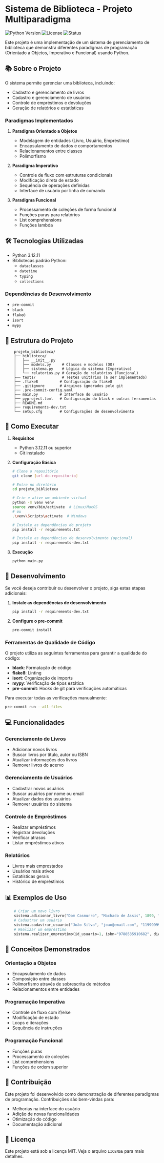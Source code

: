 # Sistema de Biblioteca - Projeto Multiparadigma

![Python Version](https://img.shields.io/badge/python-3.12.11-blue.svg)
![License](https://img.shields.io/badge/license-MIT-green.svg)
![Status](https://img.shields.io/badge/status-em%20desenvolvimento-yellow)

Este projeto é uma implementação de um sistema de gerenciamento de biblioteca que demonstra diferentes paradigmas de programação (Orientado a Objetos, Imperativo e Funcional) usando Python.

## 📚 Sobre o Projeto

O sistema permite gerenciar uma biblioteca, incluindo:
- Cadastro e gerenciamento de livros
- Cadastro e gerenciamento de usuários
- Controle de empréstimos e devoluções
- Geração de relatórios e estatísticas

### Paradigmas Implementados

1. **Paradigma Orientado a Objetos**
    - Modelagem de entidades (Livro, Usuário, Empréstimo)
   - Encapsulamento de dados e comportamentos
   - Relacionamentos entre classes
   - Polimorfismo

2. **Paradigma Imperativo**
   - Controle de fluxo com estruturas condicionais
   - Modificação direta de estado
   - Sequência de operações definidas
   - Interface de usuário por linha de comando

3. **Paradigma Funcional**
   - Processamento de coleções de forma funcional
   - Funções puras para relatórios
   - List comprehensions
   - Funções lambda

## 🛠️ Tecnologias Utilizadas
- Python 3.12.11
- Bibliotecas padrão Python:
    - `dataclasses`
    - `datetime`
    - `typing`
    - `collections`

### Dependências de Desenvolvimento
- `pre-commit`
- `black`
- `flake8`
- `isort`
- `mypy`


## 📁 Estrutura do Projeto
```plaintext
    projeto_biblioteca/
    ├── biblioteca/
    │   ├── __init__.py
    │   ├── models.py     # Classes e modelos (OO)
    │   ├── sistema.py    # Lógica do sistema (Imperativo)
    │   └── relatorios.py # Geração de relatórios (Funcional)
    ├── tests/            # Testes unitários (a ser implementado)
    ├── .flake8          # Configuração do flake8
    ├── .gitignore       # Arquivos ignorados pelo git
    ├── .pre-commit-config.yaml
    ├── main.py          # Interface do usuário
    ├── pyproject.toml   # Configuração do black e outras ferramentas
    ├── README.md
    ├── requirements-dev.txt
    └── setup.cfg        # Configurações de desenvolvimento
```


## 🚀 Como Executar

1. **Requisitos**
   - Python 3.12.11 ou superior
   - Git instalado

2. **Configuração Básica**
   ```bash
   # Clone o repositório
   git clone [url-do-repositorio]

   # Entre no diretório
   cd projeto_biblioteca

   # Crie e ative um ambiente virtual
   python -m venv venv
   source venv/bin/activate  # Linux/MacOS
   # ou
   .\venv\Scripts\activate  # Windows

   # Instale as dependências do projeto
   pip install -r requirements.txt

   # Instale as dependências de desenvolvimento (opcional)
   pip install -r requirements-dev.txt
   ```

3. **Execução**
   ```bash
   python main.py
   ```

## 🔧 Desenvolvimento

Se você deseja contribuir ou desenvolver o projeto, siga estas etapas adicionais:

1. **Instale as dependências de desenvolvimento**
   ```bash
   pip install -r requirements-dev.txt
   ```

2. **Configure o pre-commit**
   ```bash
   pre-commit install
   ```

### Ferramentas de Qualidade de Código

O projeto utiliza as seguintes ferramentas para garantir a qualidade do código:

- **black**: Formatação de código
- **flake8**: Linting
- **isort**: Organização de imports
- **mypy**: Verificação de tipos estática
- **pre-commit**: Hooks de git para verificações automáticas

Para executar todas as verificações manualmente:
```bash
pre-commit run --all-files
```


## 💻 Funcionalidades

### Gerenciamento de Livros
- Adicionar novos livros
- Buscar livros por título, autor ou ISBN
- Atualizar informações dos livros
- Remover livros do acervo

### Gerenciamento de Usuários
- Cadastrar novos usuários
- Buscar usuários por nome ou email
- Atualizar dados dos usuários
- Remover usuários do sistema

### Controle de Empréstimos
- Realizar empréstimos
- Registrar devoluções
- Verificar atrasos
- Listar empréstimos ativos

### Relatórios
- Livros mais emprestados
- Usuários mais ativos
- Estatísticas gerais
- Histórico de empréstimos

## 📊 Exemplos de Uso
```python
    # Criar um novo livro
    sistema.adicionar_livro("Dom Casmurro", "Machado de Assis", 1899, "9788535910682", "Literatura Brasileira")
    # Cadastrar um usuário
    sistema.cadastrar_usuario("João Silva", "joao@email.com", "11999999999")
    # Realizar um empréstimo
    sistema.realizar_emprestimo(id_usuario=1, isbn="9788535910682", dias=14)
```

## 🎯 Conceitos Demonstrados

### Orientação a Objetos
- Encapsulamento de dados
- Composição entre classes
- Polimorfismo através de sobrescrita de métodos
- Relacionamentos entre entidades

### Programação Imperativa
- Controle de fluxo com if/else
- Modificação de estado
- Loops e iterações
- Sequência de instruções

### Programação Funcional
- Funções puras
- Processamento de coleções
- List comprehensions
- Funções de ordem superior

## 👥 Contribuição

Este projeto foi desenvolvido como demonstração de diferentes paradigmas de programação. Contribuições são bem-vindas para:
- Melhorias na interface do usuário
- Adição de novas funcionalidades
- Otimização do código
- Documentação adicional

## 📝 Licença

Este projeto está sob a licença MIT. Veja o arquivo `LICENSE` para mais detalhes.
